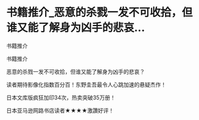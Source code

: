 # 书籍推介_恶意的杀戮一发不可收拾，但谁又能了解身为凶手的悲哀...

书籍推介

书籍推介

恶意的杀戮一发不可收拾，但谁又能了解身为凶手的悲哀？

读者期待影像化指数百分百！东野圭吾最令人心跳加速的悬疑杰作！

日本文库版疯狂加印34次，热卖突破35万册！

日本亚马逊网路书店读者★★★★激讚好评！